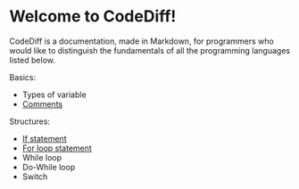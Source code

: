 # Welcome to CodeDiff!

CodeDiff is a documentation, made in Markdown, for programmers who would like to distinguish the fundamentals of all the programming languages listed below.

Basics:
- Types of variable
- [Comments](comment.md)

Structures:
- [If statement](structures/if-statement.md)
- [For loop statement](structures/for-loop.md)
- While loop
- Do-While loop
- Switch      

